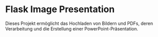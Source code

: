 # Flask Image Presentation
Dieses Projekt ermöglicht das Hochladen von Bildern und PDFs, deren Verarbeitung und die Erstellung einer PowerPoint-Präsentation.